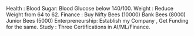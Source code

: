 Health :
Blood Sugar: Blood Glucose below 140/100.
Weight : Reduce Weight from 64 to 62.
Finance : 
Buy Nifty Bees (10000)
Bank Bees (8000)
Junior Bees (5000)
Enterpreneurship:
Establish my Company , Get Funding for the same.
Study :
Three Certifications in AI/ML/Finance.
